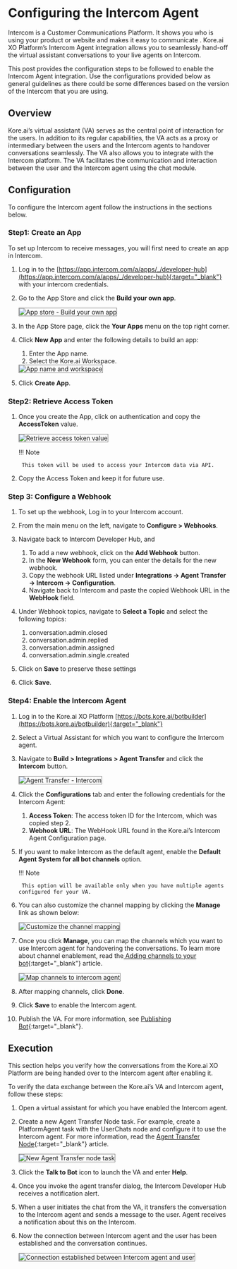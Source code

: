 # Configuring the Intercom Agent

Intercom is a Customer Communications Platform. It shows you who is using your product or website and makes it easy to communicate . Kore.ai XO Platform’s Intercom Agent integration allows you to seamlessly hand-off the virtual assistant conversations to your live agents on Intercom. 

This post provides the configuration steps to be followed to enable the Intercom Agent integration. Use the configurations provided below as general guidelines as there could be some differences based on the version of the Intercom that you are using. 


## Overview

Kore.ai’s virtual assistant (VA) serves as the central point of interaction for the users. In addition to its regular capabilities, the VA acts as a proxy or intermediary between the users and the Intercom agents to handover conversations seamlessly. The VA also allows you to integrate with the Intercom platform. The VA facilitates the communication and interaction between the user and the Intercom agent using the chat module.


## Configuration

To configure the Intercom agent follow the instructions in the sections below.


### Step1: Create an App

To set up Intercom to receive messages, you will first need to create an app in Intercom.

1. Log in to the [https://app.intercom.com/a/apps/_/developer-hub](https://app.intercom.com/a/apps/_/developer-hub){:target="_blank"} with your intercom credentials.
2. Go to the App Store and click the **Build your own app**.

    <img src="../images/configuring-the-intercom-agent-img1.png" alt="App store -  Build your own app" title="App store -  Build your own app" style="border: 1px solid gray;">

3. In the App Store page, click the **Your Apps** menu on the top right corner.
4. Click **New App** and enter the following details to build an app:
    1. Enter the App name.
    2. Select the Kore.ai Workspace.

    <img src="../images/configuring-the-intercom-agent-img2.png" alt="App name and workspace" title="App name and workspace" style="border: 1px solid gray;">

5. Click **Create App**.


### Step2: Retrieve Access Token

1. Once you create the App, click on authentication and copy the **AccessToken** value.

    <img src="../images/configuring-the-intercom-agent-img3.png" alt="Retrieve access token value" title="Retrieve access token value" style="border: 1px solid gray;">

    !!! Note
    
        This token will be used to access your Intercom data via API.

2. Copy the Access Token and keep it for future use.


### Step 3: Configure a Webhook

1. To set up the webhook, Log in to your Intercom account.
2. From the main menu on the left, navigate to **Configure > Webhooks**.
3. Navigate back to Intercom Developer Hub, and
    1. To add a new webhook, click on the **Add Webhook** button.
    2. In the **New Webhook** form, you can enter the details for the new webhook.
    3. Copy the webhook URL listed under **Integrations → Agent Transfer → Intercom → Configuration**.
    4. Navigate back to Intercom and paste the copied Webhook URL in the **WebHook** field.

4. Under Webhook topics, navigate to **Select a Topic** and select the following topics:
    1. conversation.admin.closed
    2. conversation.admin.replied
    3. conversation.admin.assigned
    4. conversation.admin.single.created

5. Click on **Save** to preserve these settings
6. Click **Save**.


### Step4: Enable the Intercom Agent

1. Log in to the Kore.ai XO Platform [https://bots.kore.ai/botbuilder](https://bots.kore.ai/botbuilder){:target="_blank"}
2. Select a Virtual Assistant for which you want to configure the Intercom agent. 
3. Navigate to **Build > Integrations > Agent Transfer** and click the **Intercom** button.

    <img src="../images/configuring-the-intercom-agent-img4.png" alt="Agent Transfer - Intercom" title="Agent Transfer - Intercom" style="border: 1px solid gray;">

4. Click the **Configurations** tab and enter the following credentials for the Intercom Agent:
    1. **Access Token**: The access token ID for the Intercom, which was copied step 2.
    2. **Webhook URL**: The WebHook URL found in the Kore.ai’s Intercom Agent Configuration page.

5. If you want to make Intercom as the default agent, enable the **Default Agent System for all bot channels** option.

    !!! Note
    
        This option will be available only when you have multiple agents configured for your VA.

6. You can also customize the channel mapping by clicking the **Manage** link as shown below:

    <img src="../images/configuring-the-intercom-agent-img5.png" alt="Customize the channel mapping" title="Customize the channel mapping" style="border: 1px solid gray;">

7. Once you click **Manage**, you can map the channels which you want to use Intercom agent for handovering the conversations. To learn more about channel enablement, read the[ Adding channels to your bot](https://developer.kore.ai/docs/bots/channel-enablement/adding-channels-to-your-bot/){:target="_blank"} article.

    <img src="../images/configuring-the-intercom-agent-img6.png" alt="Map channels to intercom agent" title="Map channels to intercom agent" style="border: 1px solid gray;">

8. After mapping channels, click **Done**.
9. Click **Save** to enable the Intercom agent.
10. Publish the VA. For more information, see [Publishing Bot](https://developer.kore.ai/docs/bots/publish/publishing-bot/){:target="_blank"}.


## Execution

This section helps you verify how the conversations from the Kore.ai XO Platform are being handed over to the Intercom agent after enabling it. 

To verify the data exchange between the Kore.ai’s VA and Intercom agent, follow these steps:

1. Open a virtual assistant for which you have enabled the Intercom agent.
2. Create a new Agent Transfer Node task. For example, create a PlatformAgent task with the UserChats node and configure it to use the Intercom agent. For more information, read the [Agent Transfer Node](../../../../automation/use-cases/dialogs/node-types/working-with-the-agent-transfer-node){:target="_blank"} article.

    <img src="../images/configuring-the-intercom-agent-img7.png" alt="New Agent Transfer node task" title="New Agent Transfer node task" style="border: 1px solid gray;">

3. Click the **Talk to Bot** icon to launch the VA and enter **Help**.
4. Once you invoke the agent transfer dialog, the Intercom Developer Hub receives a notification alert.
5. When a user initiates the chat from the VA, it transfers the conversation to the Intercom agent and sends a message to the user. Agent receives a notification about this on the Intercom.
6. Now the connection between Intercom agent and the user has been established and the conversation continues.

    <img src="../images/configuring-the-intercom-agent-img8.png" alt="Connection established between Intercom agent and user" title="Connection established between Intercom agent and user" style="border: 1px solid gray;">